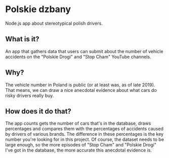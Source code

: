 # Polskie dzbany

Node.js app about stereotypical polish drivers.

## What is it?

An app that gathers data that users can submit about the number of vehicle accidents on the "Polskie Drogi" and "Stop Cham" YouTube channels.

## Why?

The vehicle number in Poland is public (or at least was, as of late 2019). That means, we can draw a nice anecdotal evidence about what cars do risky drivers really buy.

## How does it do that?

The app counts gets the number of cars that's in the database, draws percentages and compares them with the percentages of accidents caused by drivers of various brands. The difference in these percentages is the key number you're looking for in this project. Of course, the dataset needs to be large enough, so the more episodes of "Stop Cham" and "Polskie Drogi" I've got in the database, the more accurate this anecdotal evidence is.
